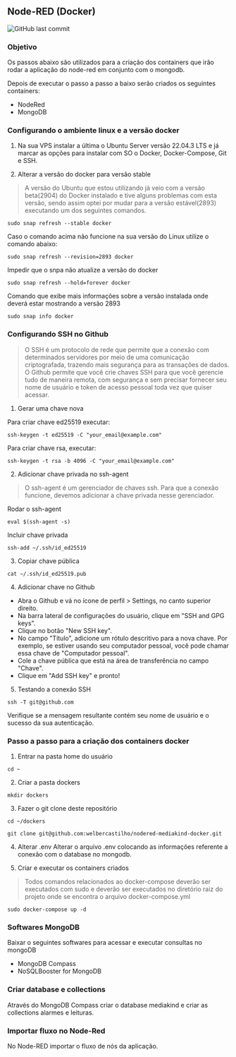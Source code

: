 ## Node-RED (Docker)
![GitHub last commit](https://img.shields.io/github/last-commit/AzeemIdrisi/PhoneSploit-Pro?logo=github)

### Objetivo
Os passos abaixo são utilizados para a criação dos containers que irão rodar a aplicação do node-red em conjunto com o mongodb. 

Depois de executar o passo a passo a baixo serão criados os seguintes containers:
* NodeRed
* MongoDB

### Configurando o ambiente linux e a versão docker
1. Na sua VPS instalar a última o Ubuntu Server versão 22.04.3 LTS e já marcar as opções para instalar com SO o Docker, Docker-Compose, Git e SSH.

2. Alterar a versão do docker para versão stable
> A versão do Ubuntu que estou utilizando já veio com a versão beta(2904) do Docker instalado e tive alguns problemas com esta versão, sendo assim optei por mudar para a versão estável(2893) executando um dos seguintes comandos.
```
sudo snap refresh --stable docker
```

Caso o comando acima não funcione na sua versão do Linux utilize o comando abaixo:
```
sudo snap refresh --revision=2893 docker
```

Impedir que o snpa não atualize a versão do docker
```
sudo snap refresh --hold=forever docker
```

Comando que exibe mais informações sobre a versão instalada onde deverá estar mostrando a versão 2893
```
sudo snap info docker
``` 

### Configurando SSH no Github
> O SSH é um protocolo de rede que permite que a conexão com determinados servidores por meio de uma comunicação criptografada, trazendo mais segurança para as transações de dados. 
>O Github permite que você crie chaves SSH para que você gerencie tudo de maneira remota, com segurança e sem precisar fornecer seu nome de usuário e token de acesso pessoal toda vez que quiser acessar.

1. Gerar uma chave nova

Para criar chave ed25519 executar:
```
ssh-keygen -t ed25519 -C "your_email@example.com"
```

Para criar chave rsa, executar:
```
ssh-keygen -t rsa -b 4096 -C "your_email@example.com"
```

2. Adicionar chave privada no ssh-agent
> O ssh-agent é um gerenciador de chaves ssh. Para que a conexão funcione, devemos adicionar a chave privada nesse gerenciador.

Rodar o ssh-agent
```
eval $(ssh-agent -s)
```

Incluir chave privada
```
ssh-add ~/.ssh/id_ed25519
```

3. Copiar chave pública
```
cat ~/.ssh/id_ed25519.pub
```

4. Adicionar chave no Github
* Abra o Github e vá no ícone de perfil > Settings, no canto superior direito.
* Na barra lateral de configurações do usuário, clique em "SSH and GPG keys".
* Clique no botão "New SSH key".
* No campo "Título", adicione um rótulo descritivo para a nova chave. Por exemplo, se estiver usando seu computador pessoal, você pode chamar essa chave de "Computador pessoal".
* Cole a chave pública que está na área de transferência no campo "Chave".
* Clique em "Add SSH key" e pronto!

5. Testando a conexão SSH
```
ssh -T git@github.com
```
Verifique se a mensagem resultante contém seu nome de usuário e o sucesso da sua autenticação.


### Passo a passo para a criação dos containers docker
1. Entrar na pasta home do usuário
```
cd ~
```

2. Criar a pasta dockers
```
mkdir dockers
```

3. Fazer o git clone deste repositório
```
cd ~/dockers
```

```
git clone git@github.com:welbercastilho/nodered-mediakind-docker.git
```

4. Alterar .env
Alterar o arquivo .env colocando as informações referente a conexão com o database no mongodb.

5. Criar e executar os containers criados
> Todos comandos relacionados ao docker-compose deverão ser executados com sudo e deverão ser executados no diretório raiz do projeto onde se encontra o arquivo docker-compose.yml 
```
sudo docker-compose up -d
``` 


### Softwares MongoDB
Baixar o seguintes softwares para acessar  e executar consultas no mongoDB
* MongoDB Compass
* NoSQLBooster for MongoDB


### Criar database e collections
Através do MongoDB Compass criar o database mediakind e criar as collections alarmes e leituras. 


### Importar fluxo no Node-Red
No Node-RED importar o fluxo de nós da aplicação.